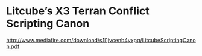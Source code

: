 # Litcube’s X3 Terran Conflict Scripting Canon #


http://www.mediafire.com/download/s1l1jvcenb4yxpq/LitcubeScriptingCanon.pdf